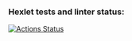 ### Hexlet tests and linter status:
[![Actions Status](https://github.com/Seryiza/php-project-lvl1/workflows/hexlet-check/badge.svg)](https://github.com/Seryiza/php-project-lvl1/actions)